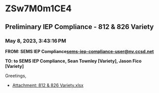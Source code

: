 # ZSw7M0m1CE4
## Preliminary IEP Compliance - 812 & 826 Variety
### May 8, 2023, 3:43:16 PM
**FROM: SEMS IEP Compliance<sems-iep-compliance-user@nv.ccsd.net>**

**TO: to SEMS IEP Compliance, Sean Townley [Variety], Jason Fico [Variety]**


Greetings, 





* [Attachment: 812 & 826 Variety.xlsx](ZSw7M0m1CE4-attachment-1.xlsx)
